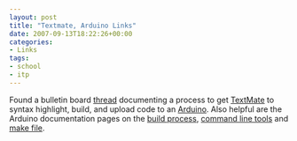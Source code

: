 ```yaml
---
layout: post
title: "Textmate, Arduino Links"
date: 2007-09-13T18:22:26+00:00
categories:
- Links
tags:
- school
- itp
---
```

Found a bulletin board [thread][bb] documenting a process to get [TextMate][tm] to syntax highlight, build, and upload code to an [Arduino][ar]. Also helpful are the Arduino documentation pages on the [build process][bp], [command line tools][cmd] and [make file][make].

[bb]: http://www.arduino.cc/cgi-bin/yabb2/YaBB.pl?num=1187984620
[tm]: http://macromates.com/
[ar]: http://arduino.cc/
[bp]: http://www.arduino.cc/en/Hacking/BuildProcess
[cmd]: http://www.arduino.cc/en/Hacking/CommandLine
[make]: http://www.arduino.cc/en/uploads/Hacking/Makefile
